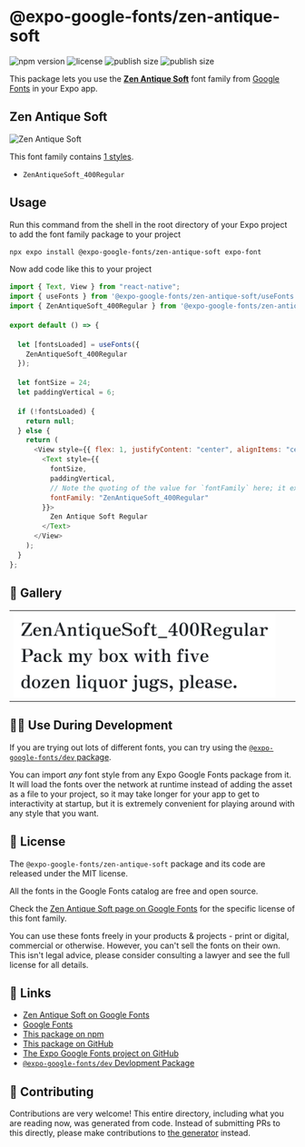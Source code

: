 # @expo-google-fonts/zen-antique-soft

![npm version](https://flat.badgen.net/npm/v/@expo-google-fonts/zen-antique-soft)
![license](https://flat.badgen.net/github/license/expo/google-fonts)
![publish size](https://flat.badgen.net/packagephobia/install/@expo-google-fonts/zen-antique-soft)
![publish size](https://flat.badgen.net/packagephobia/publish/@expo-google-fonts/zen-antique-soft)

This package lets you use the [**Zen Antique Soft**](https://fonts.google.com/specimen/Zen+Antique+Soft) font family from [Google Fonts](https://fonts.google.com/) in your Expo app.

## Zen Antique Soft

![Zen Antique Soft](./font-family.png)

This font family contains [1 styles](#-gallery).

- `ZenAntiqueSoft_400Regular`

## Usage

Run this command from the shell in the root directory of your Expo project to add the font family package to your project

```sh
npx expo install @expo-google-fonts/zen-antique-soft expo-font
```

Now add code like this to your project

```js
import { Text, View } from "react-native";
import { useFonts } from '@expo-google-fonts/zen-antique-soft/useFonts';
import { ZenAntiqueSoft_400Regular } from '@expo-google-fonts/zen-antique-soft/400Regular';

export default () => {

  let [fontsLoaded] = useFonts({
    ZenAntiqueSoft_400Regular
  });

  let fontSize = 24;
  let paddingVertical = 6;

  if (!fontsLoaded) {
    return null;
  } else {
    return (
      <View style={{ flex: 1, justifyContent: "center", alignItems: "center" }}>
        <Text style={{
          fontSize,
          paddingVertical,
          // Note the quoting of the value for `fontFamily` here; it expects a string!
          fontFamily: "ZenAntiqueSoft_400Regular"
        }}>
          Zen Antique Soft Regular
        </Text>
      </View>
    );
  }
};
```

## 🔡 Gallery


||||
|-|-|-|
|![ZenAntiqueSoft_400Regular](./400Regular/ZenAntiqueSoft_400Regular.ttf.png)||||


## 👩‍💻 Use During Development

If you are trying out lots of different fonts, you can try using the [`@expo-google-fonts/dev` package](https://github.com/expo/google-fonts/tree/master/font-packages/dev#readme).

You can import _any_ font style from any Expo Google Fonts package from it. It will load the fonts over the network at runtime instead of adding the asset as a file to your project, so it may take longer for your app to get to interactivity at startup, but it is extremely convenient for playing around with any style that you want.


## 📖 License

The `@expo-google-fonts/zen-antique-soft` package and its code are released under the MIT license.

All the fonts in the Google Fonts catalog are free and open source.

Check the [Zen Antique Soft page on Google Fonts](https://fonts.google.com/specimen/Zen+Antique+Soft) for the specific license of this font family.

You can use these fonts freely in your products & projects - print or digital, commercial or otherwise. However, you can't sell the fonts on their own. This isn't legal advice, please consider consulting a lawyer and see the full license for all details.

## 🔗 Links

- [Zen Antique Soft on Google Fonts](https://fonts.google.com/specimen/Zen+Antique+Soft)
- [Google Fonts](https://fonts.google.com/)
- [This package on npm](https://www.npmjs.com/package/@expo-google-fonts/zen-antique-soft)
- [This package on GitHub](https://github.com/expo/google-fonts/tree/master/font-packages/zen-antique-soft)
- [The Expo Google Fonts project on GitHub](https://github.com/expo/google-fonts)
- [`@expo-google-fonts/dev` Devlopment Package](https://github.com/expo/google-fonts/tree/master/font-packages/dev)

## 🤝 Contributing

Contributions are very welcome! This entire directory, including what you are reading now, was generated from code. Instead of submitting PRs to this directly, please make contributions to [the generator](https://github.com/expo/google-fonts/tree/master/packages/generator) instead.
